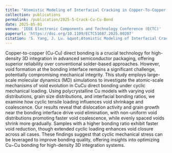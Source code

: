 ```yaml
---
title: "Atomistic Modeling of Interfacial Cracking in Copper-To-Copper Direct Bonding"
collection: publications
permalink: /publication/2025-5-Crack-Cu-Cu-Bond
date: 2025-05-01
venue: 'IEEE Electronic Components and Technology Conference (ECTC)'
paperurl: 'https://doi.org/10.1109/ECTC51687.2025.00207'
citation: 'S. Yang, J. Lu. &quot;Atomistic Modeling of Interfacial Cracking in Copper-To-Copper Direct Bonding. &quot; <i>IEEE Electronic Components and Technology Conference (ECTC)</i>. 2025: 1206-1210.'
---
```


Copper-to-copper (Cu-Cu) direct bonding is a crucial technology for high-density 3D integration in advanced semiconductor packaging, offering superior reliability over conventional solder-based approaches. However, void formation at the bonding interface remains a significant challenge, potentially compromising mechanical integrity. This study employs large-scale molecular dynamics (MD) simulations to investigate the atomic-scale mechanisms of void evolution in CuCu direct bonding under cyclic mechanical loading. Using polycrystalline Cu models with varying void distributions, grain size distributions, and interfacial bonding ratios, we examine how cyclic tensile loading influences void shrinkage and coalescence. Our results reveal that dislocation activity and grain growth near the bonding interface drive void elimination, with non-uniform void distributions promoting faster void coalescence, while evenly spaced voids shrink more gradually. Samples with a higher bonding ratio exhibit faster void reduction, though extended cyclic loading enhances void closure across all cases. These findings suggest that cyclic mechanical stress can be leveraged to improve bonding quality, offering insights into optimizing Cu−Cu bonding for high-density 3D integration systems.
